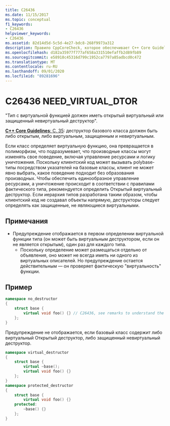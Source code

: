 ```yaml
---
title: C26436
ms.date: 11/15/2017
ms.topic: conceptual
f1_keywords:
- C26436
helpviewer_keywords:
- C26436
ms.assetid: 82d14d5d-5c5d-4e27-bdc8-268f9973a312
description: Правило CppCoreCheck, которое обеспечивает C++ Core Guidelines C. 35
ms.openlocfilehash: d182a35977f777af658a331510efaffb2d89fb89
ms.sourcegitcommit: e58918c45316d799c1952ca7797a85adbcd0c472
ms.translationtype: MT
ms.contentlocale: ru-RU
ms.lasthandoff: 09/01/2020
ms.locfileid: "89281696"
---
```

# <a name="c26436-need_virtual_dtor"></a>C26436 NEED_VIRTUAL_DTOR

"Тип с виртуальной функцией должен иметь открытый виртуальный или защищенный невиртуальный деструктор".

[ **C++ Core Guidelines**: C. 35](https://github.com/isocpp/CppCoreGuidelines/blob/master/CppCoreGuidelines.md#c35-a-base-class-destructor-should-be-either-public-and-virtual-or-protected-and-non-virtual): деструктор базового класса должен быть либо открытым, либо виртуальным, защищенным и невиртуальным.

Если класс определяет виртуальную функцию, она превращается в полиморфизм, что подразумевает, что производные классы могут изменять свое поведение, включая управление ресурсами и логику уничтожения. Поскольку клиентский код может вызывать polybase-типы посредством указателей на базовые классы, клиент не может явно выбрать, какое поведение подходит без образования производных. Чтобы обеспечить единообразное управление ресурсами, а уничтожение происходит в соответствии с правилами фактического типа, рекомендуется определить Открытый виртуальный деструктор. Если иерархия типов разработана таким образом, чтобы клиентский код не создавал объекты напрямую, деструкторы следует определять как защищенные, не являющиеся виртуальными.

## <a name="remarks"></a>Примечания

- Предупреждение отображается в первом определении виртуальной функции типа (он может быть виртуальным деструктором, если он не является открытым), один раз для каждого типа.
  - Поскольку определение может размещаться отдельно от объявления, оно может не всегда иметь ни одного из виртуальных описателей. Но предупреждение остается действительным — он проверяет фактическую "виртуальность" функции.

## <a name="example"></a>Пример
```cpp
namespace no_destructor
{
    struct base {
        virtual void foo() {} // C26436, see remarks to understand the placement of the warning.
    };
}
```

Предупреждение не отображается, если базовый класс содержит либо виртуальный Открытый деструктор, либо защищенный невиртуальный деструктор.
```cpp
namespace virtual_destructor
{
    struct base {
        virtual ~base();
        virtual void foo() {}
    };
}
namespace protected_destructor
{
    struct base {
        virtual void foo() {}
    protected:
        ~base() {}
    };
}
```

